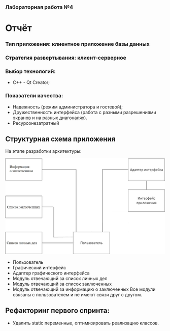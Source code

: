 ### Лабораторная работа №4
# Отчёт
### Тип приложения: клиентное приложение базы данных
### Стратегия развертывания: клиент-серверное
### Выбор технологий: 
* С++ - Qt Creator;

### Показатели качества: 
* Надежность (режим администратора и гостевой);
* Дружественность интерфейса (работа с разными разрешениями экранов и на разных диагоналях).
* Ресурсонезатратный 

## Структурная схема приложения
На этапе разработки архитектуры:

![](https://github.com/smotruk/tritpoproject/blob/master/Diagramms/struct%20diagram%20before.jpg)

* Пользователь
* Графический интерфейс
* Адаптер графического интерфейса
* Модуль отвечающий за список личных дел
* Модуль отвечающий за список заключенных 
* Модуль отвечающий за информацию о заключенных
Все модули связаны с пользователем и не имеют связи друг с другом.

## Рефакторинг первого спринта:
* Удалить static переменные, оптимизировать реализацию классов.

